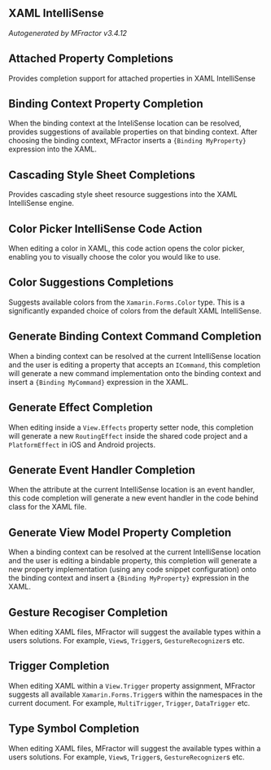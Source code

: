 ## XAML IntelliSense
*Autogenerated by MFractor v3.4.12*
## Attached Property Completions

Provides completion support for attached properties in XAML IntelliSense


## Binding Context Property Completion

When the binding context at the InteliSense location can be resolved, provides suggestions of available properties on that binding context. After choosing the binding context, MFractor inserts a `{Binding MyProperty}` expression into the XAML.


## Cascading Style Sheet Completions

Provides cascading style sheet resource suggestions into the XAML IntelliSense engine.


## Color Picker IntelliSense Code Action

When editing a color in XAML, this code action opens the color picker, enabling you to visually choose the color you would like to use.


## Color Suggestions Completions

Suggests available colors from the `Xamarin.Forms.Color` type. This is a significantly expanded choice of colors from the default XAML IntelliSense.


## Generate Binding Context Command Completion

When a binding context can be resolved at the current IntelliSense location and the user is editing a property that accepts an `ICommand`, this completion will generate a new command implementation onto the binding context and insert a `{Binding MyCommand}` expression in the XAML.


## Generate Effect Completion

When editing inside a `View.Effects` property setter node, this completion will generate a new `RoutingEffect` inside the shared code project and a `PlatformEffect` in iOS and Android projects.


## Generate Event Handler Completion

When the attribute at the current IntelliSense location is an event handler, this code completion will generate a new event handler in the code behind class for the XAML file.


## Generate View Model Property Completion

When a binding context can be resolved at the current IntelliSense location and the user is editing a bindable property, this completion will generate a new property implementation (using any code snippet configuration) onto the binding context and insert a `{Binding MyProperty}` expression in the XAML.


## Gesture Recogiser Completion

When editing XAML files, MFractor will suggest the available types within a users solutions. For example, `View`s, `Trigger`s, `GestureRecognizer`s etc.


## Trigger Completion

When editing XAML within a `View.Trigger` property assignment, MFractor suggests all available `Xamarin.Forms.Trigger`s within the namespaces in the current document. For example, `MultiTrigger`, `Trigger`, `DataTrigger` etc.


## Type Symbol Completion

When editing XAML files, MFractor will suggest the available types within a users solutions. For example, `View`s, `Trigger`s, `GestureRecognizer`s etc.


